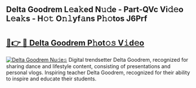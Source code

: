 ## Delta Goodrem L𝚎a𝚔ed N𝚞𝚍e - Part-QVc Vi𝚍𝚎o L𝚎a𝚔s - H𝚘𝚝 O𝚗𝚕yf𝚊ns P𝚑𝚘tos J6Prf

# <h2><a href="http://kfdqo5j.oniu.top/?m=Delta+Goodrem">🔗👉 🔴 Delta Goodrem P𝚑ot𝚘𝚜 V𝚒d𝚎o</a></h2>

[![Delta Goodrem Nu𝚍e𝚜](https://i.imgur.com/0qMVB7G.gif)](http://kfdqo5j.oniu.top/?m=Delta+Goodrem)
Digital trendsetter Delta Goodrem, recognized for sharing dance and lifestyle content, consisting of presentations and personal vlogs. Inspiring teacher Delta Goodrem, recognized for their ability to inspire and educate their students.  
